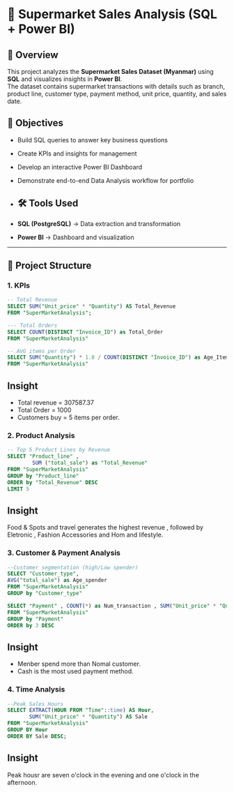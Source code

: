 # 🛒 Supermarket Sales Analysis (SQL + Power BI)

## 📌 Overview
This project analyzes the **Supermarket Sales Dataset (Myanmar)** using **SQL** and visualizes insights in **Power BI**.  
The dataset contains supermarket transactions with details such as branch, product line, customer type, payment method, unit price, quantity, and sales date.

## 🎯 Objectives
- Build SQL queries to answer key business questions
- Create KPIs and insights for management
- Develop an interactive Power BI Dashboard
- Demonstrate end-to-end Data Analysis workflow for portfolio

- ## 🛠 Tools Used
- **SQL (PostgreSQL)** → Data extraction and transformation
- **Power BI** → Dashboard and visualization

---
## 📂 Project Structure

### 1. KPIs
```sql
-- Total Revenue
SELECT SUM("Unit_price" * "Quantity") AS Total_Revenue
FROM "SuperMarketAnalysis";

--- Total Orders
SELECT COUNT(DISTINCT "Invoice_ID") as Total_Order 
FROM "SuperMarketAnalysis"

-- AVG items per Order 
SELECT SUM("Quantity") * 1.0 / COUNT(DISTINCT "Invoice_ID") as Age_Items_per_order 
FROM "SuperMarketAnalysis"
```
## Insight 
- Total revenue =  307587.37
- Total Order = 1000
- Customers buy = 5 items per order.


###  2. Product Analysis
```sql
-- Top 5 Product Lines by Revenue
SELECT "Product_line" ,
		SUM ("total_sale") as "Total_Revenue"
FROM "SuperMarketAnalysis"
GROUP by "Product_line"
ORDER by "Total_Revenue" DESC
LIMIT 5 
```
## Insight 
Food & Spots and travel  generates the highest revenue , followed by  Eletronic , Fashion Accessories and Hom and lifestyle.

### 3. Customer & Payment Analysis
```sql
--Customer segmentation (high/Low spender)
SELECT "Customer_type",
AVG("total_sale") as Age_spender
FROM "SuperMarketAnalysis"
GROUP by "Customer_type"

SELECT "Payment" , COUNT(*) as Num_transaction , SUM("Unit_price" * "Quantity") as Revenue
FROM "SuperMarketAnalysis"
GROUP by "Payment"
ORDER by 3 DESC

```
## Insight 
- Menber spend more than Nomal customer.
- Cash is the most used payment method.

### 4. Time Analysis 
``` sql
--Peak Sales Hours
SELECT EXTRACT(HOUR FROM "Time"::time) AS Hour,
       SUM("Unit_price" * "Quantity") AS Sale
FROM "SuperMarketAnalysis"
GROUP BY Hour
ORDER BY Sale DESC;
```
## Insight 
Peak housr are seven o'clock in the evening and one o'clock in the afternoon.
